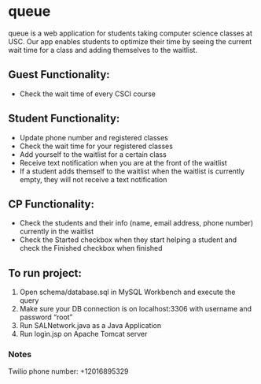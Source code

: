 # queue
  
queue is a web application for students taking computer science classes at USC. Our app enables students to optimize their time by seeing the current wait time for a class and adding themselves to the waitlist.  
  
## Guest Functionality:
- Check the wait time of every CSCI course  

## Student Functionality:
- Update phone number and registered classes  
- Check the wait time for your registered classes  
- Add yourself to the waitlist for a certain class  
- Receive text notification when you are at the front of the waitlist  
- If a student adds themself to the waitlist when the waitlist is currently empty, they will not receive a text notification  
  
## CP Functionality:
- Check the students and their info (name, email address, phone number) currently in the waitlist  
- Check the Started checkbox when they start helping a student and check the Finished checkbox when finished  

## To run project:
1. Open schema/database.sql in MySQL Workbench and execute the query  
2. Make sure your DB connection is on localhost:3306 with username and password “root”  
3. Run SALNetwork.java as a Java Application  
4. Run login.jsp on Apache Tomcat server  

### Notes
Twilio phone number: +12016895329
